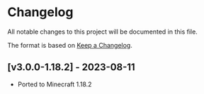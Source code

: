 # Changelog
All notable changes to this project will be documented in this file.

The format is based on [Keep a Changelog].

## [v3.0.0-1.18.2] - 2023-08-11
- Ported to Minecraft 1.18.2

[Keep a Changelog]: https://keepachangelog.com/en/1.0.0/
